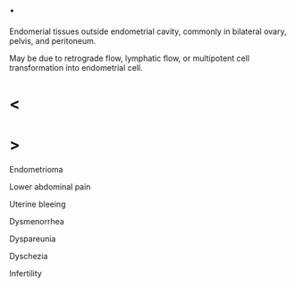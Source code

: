 # .

Endomerial tissues outside endometrial cavity, commonly in bilateral ovary, pelvis, and peritoneum.

May be due to retrograde flow, lymphatic flow, or multipotent cell transformation into endometrial cell.

# <

# >

Endometrioma

Lower abdominal pain

Uterine bleeing

Dysmenorrhea

Dyspareunia

Dyschezia

Infertility
